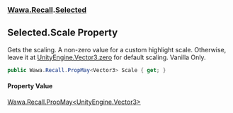 ### [Wawa.Recall](Wawa.Recall.md 'Wawa.Recall').[Selected](Selected.md 'Wawa.Recall.Selected')

## Selected.Scale Property

Gets the scaling. A non-zero value for a custom highlight scale. Otherwise,  
leave it at [UnityEngine.Vector3.zero](https://docs.microsoft.com/en-us/dotnet/api/UnityEngine.Vector3.zero 'UnityEngine.Vector3.zero') for default scaling. Vanilla Only.

```csharp
public Wawa.Recall.PropMay<Vector3> Scale { get; }
```

#### Property Value
[Wawa.Recall.PropMay&lt;](PropMay{T}.md 'Wawa.Recall.PropMay<T>')[UnityEngine.Vector3](https://docs.microsoft.com/en-us/dotnet/api/UnityEngine.Vector3 'UnityEngine.Vector3')[&gt;](PropMay{T}.md 'Wawa.Recall.PropMay<T>')